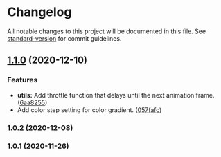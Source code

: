 # Changelog

All notable changes to this project will be documented in this file. See [standard-version](https://github.com/conventional-changelog/standard-version) for commit guidelines.

## [1.1.0](https://github.com/patrimart/blazemap/compare/v1.0.2...v1.1.0) (2020-12-10)


### Features

* **utils:** Add throttle function that delays until the next animation frame. ([6aa8255](https://github.com/patrimart/blazemap/commit/6aa8255c9651bd4a7d378d31aa13b6c3fc32fd69))
* Add color step setting for color gradient. ([057fafc](https://github.com/patrimart/blazemap/commit/057fafc06bae114e97bd04decee272cac4826979))

### [1.0.2](https://github.com/patrimart/blazemap/compare/v1.0.1...v1.0.2) (2020-12-08)

### 1.0.1 (2020-11-26)
